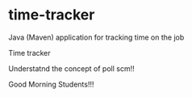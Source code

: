 # time-tracker
Java (Maven) application for tracking time on the job

Time tracker

Understatnd the concept of poll scm!!

Good Morning Students!!!
